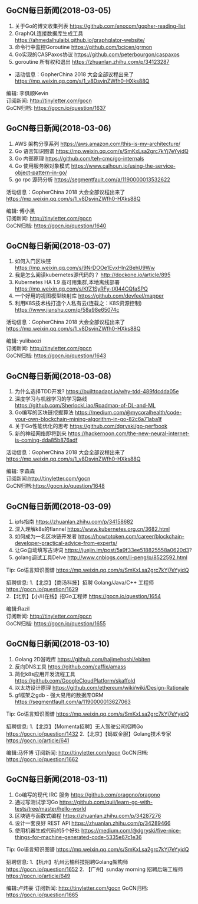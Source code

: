 ## GoCN每日新闻(2018-03-05)

1. 关于Go的博文收集列表 https://github.com/enocom/gopher-reading-list
2. GraphQL连接数据库生成工具 https://ahmedalhulaibi.github.io/graphqlator-website/
3. 命令行中监控Goroutine https://github.com/bcicen/grmon
4. Go实现的CASPaxos协议 https://github.com/peterbourgon/caspaxos
5. goroutine 所有权和退出 https://zhuanlan.zhihu.com/p/34123287

* 活动信息：GopherChina 2018 大会全部议程出来了 https://mp.weixin.qq.com/s/1_v8DsvinZWfh0-HXks88Q

编辑: 李俱顺Kevin    
订阅新闻: http://tinyletter.com/gocn    
GoCN归档: https://gocn.io/question/1637    



## GoCN每日新闻(2018-03-06)

1. AWS 架构分享系列 https://aws.amazon.com/this-is-my-architecture/
2. Go 语言知识图谱 https://mp.weixin.qq.com/s/SmKxLsa2grc7kYj7eYyidQ
3. Go 内部原理 https://github.com/teh-cmc/go-internals
4. Go 使用服务器对象模式 https://www.calhoun.io/using-the-service-object-pattern-in-go/
5. go rpc 源码分析 https://segmentfault.com/a/1190000013532622

活动信息：GopherChina 2018 大会全部议程出来了 https://mp.weixin.qq.com/s/1_v8DsvinZWfh0-HXks88Q

编辑: 傅小黑  
订阅新闻: http://tinyletter.com/gocn  
GoCN归档: https://gocn.io/question/1640  

## GoCN每日新闻(2018-03-07)

1. 如何入门区块链  https://mp.weixin.qq.com/s/9NrDOOe1EvxHln2BehU9Ww
2. 我是怎么阅读kubernetes源代码的？ http://dockone.io/article/895
3. Kubernetes HA 1.9 高可用集群,本地离线部署 https://mp.weixin.qq.com/s/KfZ1SyRFy-tXI44CQfaSPQ
4. 一个好用的视图模型映射库 https://github.com/devfeel/mapper
5. 利用K8S技术栈打造个人私有云(连载之：K8S资源控制)  https://www.jianshu.com/p/58a98e65074c

活动信息：GopherChina 2018 大会全部议程出来了 https://mp.weixin.qq.com/s/1_v8DsvinZWfh0-HXks88Q

编辑: yulibaozi  
订阅新闻: http://tinyletter.com/gocn  
GoCN归档: https://gocn.io/question/1643  



## GoCN每日新闻(2018-03-08)

1. 为什么选择TDD开发? https://builttoadapt.io/why-tdd-489fdcdda05e
2. 深度学习与机器学习的学习路线 https://github.com/SherlockLiao/Roadmap-of-DL-and-ML
3. Go编写的区块链挖掘算法 https://medium.com/@mycoralhealth/code-your-own-blockchain-mining-algorithm-in-go-82c6a71aba1f
4. 关于Go性能优化的思考 https://github.com/dgryski/go-perfbook
5. 新的神经网络即将到来 https://hackernoon.com/the-new-neural-internet-is-coming-dda85b876adf

活动信息：GopherChina 2018 大会全部议程出来了 https://mp.weixin.qq.com/s/1_v8DsvinZWfh0-HXks88Q

编辑: 李森森  
订阅新闻:http://tinyletter.com/gocn  
GoCN归档:https://gocn.io/question/1648  

## GoCN每日新闻(2018-03-09)

1. ipfs指南 https://zhuanlan.zhihu.com/p/34158682
2. 深入理解k8s的flannel https://www.kubernetes.org.cn/3682.html
3. 如何成为一名区块链开发者 https://howtotoken.com/career/blockchain-developer-practical-advice-from-experts/
4. 让Go自动填写古诗词 https://juejin.im/post/5a9f33ee518825558a0620d3?
5. golang调试工具Delve http://www.cnblogs.com/li-peng/p/8522592.html

Tip: Go语言知识图谱 https://mp.weixin.qq.com/s/SmKxLsa2grc7kYj7eYyidQ

招聘信息:
1.【北京】【商汤科技】招聘 Golang/Java/C++ 工程师 https://gocn.io/question/1629  
2.【北京】【小川在线】招Go工程师 https://gocn.io/question/1654  

编辑:Razil  
订阅新闻: http://tinyletter.com/gocn  
GoCN归档: https://gocn.io/question/1655

## GoCN每日新闻(2018-03-10)

1. Golang 2D游戏库 https://github.com/hajimehoshi/ebiten
2. 反向DNS工具 https://github.com/caffix/amass
3. 简化k8s应用开发流程工具 https://github.com/GoogleCloudPlatform/skaffold
4. 以太坊设计原理 https://github.com/ethereum/wiki/wiki/Design-Rationale
5. gf框架之gdb - 强大易用的数据库ORM https://segmentfault.com/a/1190000013627063

Tip: Go语言知识图谱 https://mp.weixin.qq.com/s/SmKxLsa2grc7kYj7eYyidQ

招聘信息:
1.【北京】【Momenta招聘】无人驾驶公司招聘Go https://gocn.io/question/1432
2.【北京】【蚂蚁金服】Golang技术专家 https://gocn.io/article/641

编辑:马怀博
订阅新闻: http://tinyletter.com/gocn
GoCN归档: https://gocn.io/question/1662

## GoCN每日新闻(2018-03-11)

1. Go编写的现代 IRC 服务 https://github.com/oragono/oragono
2. 通过写测试学习Go https://github.com/quii/learn-go-with-tests/tree/master/hello-world
3. 区块链与函数式编程 https://zhuanlan.zhihu.com/p/34287276
4. 设计一套良好 REST API https://zhuanlan.zhihu.com/p/34289466
5. 使用机器生成代码的5个好处 https://medium.com/@dgryski/five-nice-things-for-machine-generated-code-5335e67c1e36

Tip: Go语言知识图谱 https://mp.weixin.qq.com/s/SmKxLsa2grc7kYj7eYyidQ

招聘信息:
1.【杭州】杭州云柚科技招聘Golang架构师 https://gocn.io/question/1652
2. 【广州】sunday morning 招聘后端工程师 https://gocn.io/article/649

编辑:卢炜豪
订阅新闻: http://tinyletter.com/gocn
GoCN归档: https://gocn.io/question/1665
